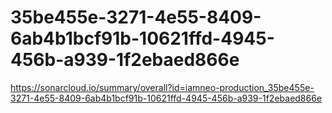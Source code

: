 # 35be455e-3271-4e55-8409-6ab4b1bcf91b-10621ffd-4945-456b-a939-1f2ebaed866e
https://sonarcloud.io/summary/overall?id=iamneo-production_35be455e-3271-4e55-8409-6ab4b1bcf91b-10621ffd-4945-456b-a939-1f2ebaed866e
